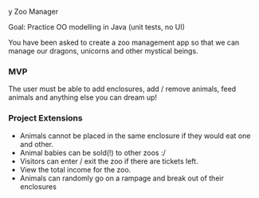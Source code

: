 y Zoo Manager

Goal: Practice OO modelling  in Java (unit tests, no UI)

You have been asked to create a zoo management app so that we can manage our dragons, unicorns and other mystical beings. 

### MVP

The user must be able to add enclosures, add / remove animals, feed animals and anything else you can dream up!

### Project Extensions
 
 * Animals cannot be placed in the same enclosure if they would eat one and other. 
 * Animal babies can be sold(!) to other zoos :/
 * Visitors can enter / exit the zoo if there are tickets left. 
 * View the total income for the zoo.
 * Animals can randomly go on a rampage and break out of their enclosures

